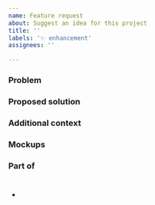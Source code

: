 ```yaml
---
name: Feature request
about: Suggest an idea for this project
title: ''
labels: '✨ enhancement'
assignees: ''

---
```


### Problem
<!-- Please replace me by a clear and concise description of what the problem is. Ex. I'm always frustrated when [...] -->

### Proposed solution
<!-- Please replace me by a clear and concise description of what you want to happen) -->

### Additional context
<!-- Please replace me by any other context or screenshots about the feature request here.) -->

### Mockups

### Part of
- # <!-- #1 - Please put the most specific issue possible -->
